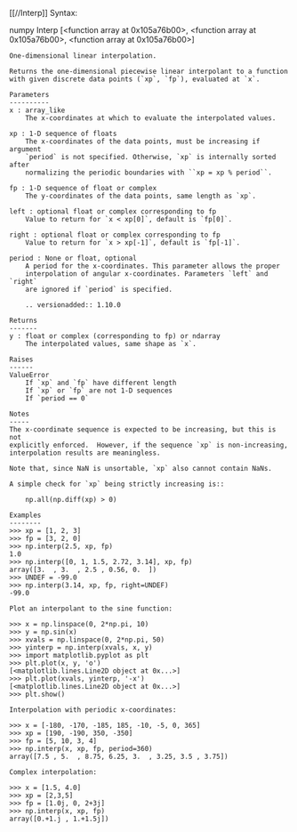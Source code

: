 [[//Interp]]
Syntax:

  numpy Interp [<function array at 0x105a76b00>, <function array at 0x105a76b00>, <function array at 0x105a76b00>]


    One-dimensional linear interpolation.

    Returns the one-dimensional piecewise linear interpolant to a function
    with given discrete data points (`xp`, `fp`), evaluated at `x`.

    Parameters
    ----------
    x : array_like
        The x-coordinates at which to evaluate the interpolated values.

    xp : 1-D sequence of floats
        The x-coordinates of the data points, must be increasing if argument
        `period` is not specified. Otherwise, `xp` is internally sorted after
        normalizing the periodic boundaries with ``xp = xp % period``.

    fp : 1-D sequence of float or complex
        The y-coordinates of the data points, same length as `xp`.

    left : optional float or complex corresponding to fp
        Value to return for `x < xp[0]`, default is `fp[0]`.

    right : optional float or complex corresponding to fp
        Value to return for `x > xp[-1]`, default is `fp[-1]`.

    period : None or float, optional
        A period for the x-coordinates. This parameter allows the proper
        interpolation of angular x-coordinates. Parameters `left` and `right`
        are ignored if `period` is specified.

        .. versionadded:: 1.10.0

    Returns
    -------
    y : float or complex (corresponding to fp) or ndarray
        The interpolated values, same shape as `x`.

    Raises
    ------
    ValueError
        If `xp` and `fp` have different length
        If `xp` or `fp` are not 1-D sequences
        If `period == 0`

    Notes
    -----
    The x-coordinate sequence is expected to be increasing, but this is not
    explicitly enforced.  However, if the sequence `xp` is non-increasing,
    interpolation results are meaningless.

    Note that, since NaN is unsortable, `xp` also cannot contain NaNs.

    A simple check for `xp` being strictly increasing is::

        np.all(np.diff(xp) > 0)

    Examples
    --------
    >>> xp = [1, 2, 3]
    >>> fp = [3, 2, 0]
    >>> np.interp(2.5, xp, fp)
    1.0
    >>> np.interp([0, 1, 1.5, 2.72, 3.14], xp, fp)
    array([3.  , 3.  , 2.5 , 0.56, 0.  ])
    >>> UNDEF = -99.0
    >>> np.interp(3.14, xp, fp, right=UNDEF)
    -99.0

    Plot an interpolant to the sine function:

    >>> x = np.linspace(0, 2*np.pi, 10)
    >>> y = np.sin(x)
    >>> xvals = np.linspace(0, 2*np.pi, 50)
    >>> yinterp = np.interp(xvals, x, y)
    >>> import matplotlib.pyplot as plt
    >>> plt.plot(x, y, 'o')
    [<matplotlib.lines.Line2D object at 0x...>]
    >>> plt.plot(xvals, yinterp, '-x')
    [<matplotlib.lines.Line2D object at 0x...>]
    >>> plt.show()

    Interpolation with periodic x-coordinates:

    >>> x = [-180, -170, -185, 185, -10, -5, 0, 365]
    >>> xp = [190, -190, 350, -350]
    >>> fp = [5, 10, 3, 4]
    >>> np.interp(x, xp, fp, period=360)
    array([7.5 , 5.  , 8.75, 6.25, 3.  , 3.25, 3.5 , 3.75])

    Complex interpolation:

    >>> x = [1.5, 4.0]
    >>> xp = [2,3,5]
    >>> fp = [1.0j, 0, 2+3j]
    >>> np.interp(x, xp, fp)
    array([0.+1.j , 1.+1.5j])

    